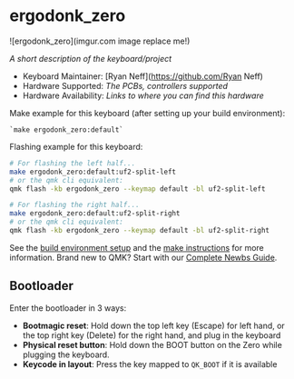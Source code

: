 # ergodonk_zero

![ergodonk_zero](imgur.com image replace me!)

*A short description of the keyboard/project*

* Keyboard Maintainer: [Ryan Neff](https://github.com/Ryan Neff)
* Hardware Supported: *The PCBs, controllers supported*
* Hardware Availability: *Links to where you can find this hardware*

Make example for this keyboard (after setting up your build environment):

    `make ergodonk_zero:default`

Flashing example for this keyboard:

```bash
# For flashing the left half...
make ergodonk_zero:default:uf2-split-left
# or the qmk cli equivalent:
qmk flash -kb ergodonk_zero --keymap default -bl uf2-split-left

# For flashing the right half...
make ergodonk_zero:default:uf2-split-right
# or the qmk cli equivalent:
qmk flash -kb ergodonk_zero --keymap default -bl uf2-split-right
```

See the [build environment setup](https://docs.qmk.fm/#/getting_started_build_tools) and the [make instructions](https://docs.qmk.fm/#/getting_started_make_guide) for more information. Brand new to QMK? Start with our [Complete Newbs Guide](https://docs.qmk.fm/#/newbs).

## Bootloader

Enter the bootloader in 3 ways:

* **Bootmagic reset**: Hold down the top left key (Escape) for left hand, or the top right key (Delete) for the right hand, and plug in the keyboard
* **Physical reset button**: Hold down the BOOT button on the Zero while plugging the keyboard.
* **Keycode in layout**: Press the key mapped to `QK_BOOT` if it is available
